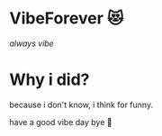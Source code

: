 # VibeForever 😻
*always vibe*

# Why i did?
because i don't know, i think for funny.

have a good vibe day bye 👏
